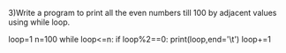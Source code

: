3)Write a program to print all the even numbers till 100 by adjacent values using while loop.


loop=1
n=100
while loop<=n:
    if loop%2==0:
        print(loop,end='\t')
    loop+=1
